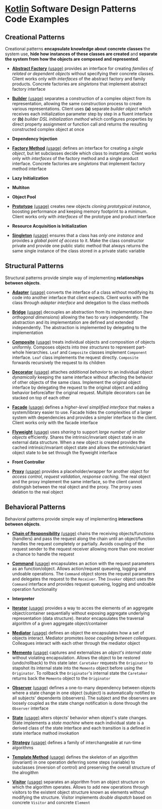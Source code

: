 # [Kotlin](https://kotlinlang.org/) Software Design Patterns Code Examples

## Creational Patterns

Creational patterns **encapsulate knowledge about concrete classes** the system use, **hide how instances of these
classes are created** and **separate the system from how the objects are composed and represented**.

- [**Abstract Factory**](src/main/kotlin/org/vld/sdp/creational/AbstractFactory.kt)
[(usage)](src/test/kotlin/org/vld/sdp/creational/AbstractFactoryTest.kt) provides an interface for creating *families of
related or dependent objects* without specifying their concrete classes. Client works only with *interfaces* of the
abstract factory and family products. Concrete factories are *singletons* that implement abstract factory interface

- [**Builder**](src/main/kotlin/org/vld/sdp/creational/Builder.kt)
[(usage)](src/test/kotlin/org/vld/sdp/creational/BuilderTest.kt) separates a construction of a complex object from its
representation, allowing the same construction process to create various representations. Client uses **(a)** separate
*builder object* which receives each initialization parameter step by step in a fluent interface or **(b)** *builder DSL
initialization method* which configures properties by direct property assignment or function call and returns the
resulting constructed complex object at once

- **Dependency Injection**

- [**Factory Method**](src/main/kotlin/org/vld/sdp/creational/FactoryMethod.kt)
[(usage)](src/test/kotlin/org/vld/sdp/creational/FactoryMethodTest.kt) defines an interface for creating a *single
object*, but let subclasses decide which class to instantiate. Client works only with *interfaces* of the factory method
and a single product interface. Concrete factories are *singletons* that implement factory method interface

- **Lazy Initialization**

- **Multiton**

- **Object Pool**

- [**Prototype**](src/main/kotlin/org/vld/sdp/creational/Prototype.kt)
[(usage)](src/test/kotlin/org/vld/sdp/creational/PrototypeTest.kt) creates new objects *cloning prototypical instance*,
boosting performance and keeping memory footprint to a minimum. Client works only with *interfaces* of the prototype and
product interface

- **Resource Acquisition is Initialization**

- [**Singleton**](src/main/kotlin/org/vld/sdp/creational/Singleton.kt)
[(usage)](src/test/kotlin/org/vld/sdp/creational/SingletonTest.kt) ensures that a class has *only one instance* and
provides a *global point of access* to it. Make the class constructor private and provide one public static method that
always returns the same single instance of the class stored in a private static variable

## Structural Patterns

Structural patterns provide simple way of implementing **relationships between objects**.

- [**Adapter**](src/main/kotlin/org/vld/sdp/structural/Adapter.kt)
[(usage)](src/test/kotlin/org/vld/sdp/structural/AdapterTest.kt) converts the interface of a class without modifying its
code into another interface that client expects. Client works with the class through *adapter interface* and delegation
to the class methods

- [**Bridge**](src/main/kotlin/org/vld/sdp/structural/Bridge.kt)
[(usage)](src/test/kotlin/org/vld/sdp/structural/BridgeTest.kt) decouples an abstraction from its implementation (*two
orthogonal dimensions*) allowing the two to vary independently. The abstraction and its implementation are defined and
extended independently. The abstraction is implemented by delegating to the implementation

- [**Composite**](src/main/kotlin/org/vld/sdp/structural/Composite.kt)
[(usage)](src/test/kotlin/org/vld/sdp/structural/CompositeTest.kt) treats individual objects and composition of objects
uniformly. Composes objects into *tree structures* to represent part-whole hierarchies. `Leaf` and `Composite` classes
implement `Component` interface. `Leaf` class implements the request directly. `Composite` forwards recursively the
request to its children

- [**Decorator**](src/main/kotlin/org/vld/sdp/structural/Decorator.kt)
[(usage)](src/test/kotlin/org/vld/sdp/structural/DecoratorTest.kt) attaches *additional behavior* to an individual
object *dynamically* keeping the same interface without affecting the behavior of other objects of the same
class. Implement the original object interface by delegating the request to the original object and adding behavior
before/after the original request. Multiple decorators can be stacked on top of each other

- [**Facade**](src/main/kotlin/org/vld/sdp/structural/Facade.kt)
[(usage)](src/test/kotlin/org/vld/sdp/structural/FacadeTest.kt) defines a *higher-level simplified interface* that makes
a system/library easier to use. Facade hides the complexities of a larger system with dependencies and provides a
simpler interface to the client. Client works only with the facade interface

- [**Flyweight**](src/main/kotlin/org/vld/sdp/structural/Flyweight.kt)
[(usage)](src/test/kotlin/org/vld/sdp/structural/FlyweightTest.kt) uses *sharing* to support *large number of similar
objects* efficiently. Shares the intrinsic/invariant object state in an external data structure. When a new object is
created provides the cached intrinsic/invariant object state and allows the extrinsic/variant object state to be set
through the flyweight interface

- **Front Controller**

- [**Proxy**](src/main/kotlin/org/vld/sdp/structural/Proxy.kt)
[(usage)](src/test/kotlin/org/vld/sdp/structural/ProxyTest.kt) provides a placeholder/wrapper for another object for
*access control*, *request validation*, *response caching*. The real object and the proxy implement the same interface,
so the client cannot distingish between the real object and the proxy. The proxy uses delation to the real object

## Behavioral Patterns

Behavioral patterns provide simple way of implementing **interactions between objects**.

- [**Chain of Responsibility**](src/main/kotlin/org/vld/sdp/behavioral/ChainOfResponsibility.kt)
[(usage)](src/test/kotlin/org/vld/sdp/behavioral/ChainOfResponsibilityTest.kt) chains the receiving objects/functions
(handlers) and pass the request along the chain until an object/function handles the request completely or
partially. Avoids coupling of the request sender to the request receiver allowing more than one receiver a chance to
handle the request

- [**Command**](src/main/kotlin/org/vld/sdp/behavioral/Command.kt)
[(usage)](src/test/kotlin/org/vld/sdp/behavioral/CommandTest.kt) encapsulates an action with the request parameters as
an function/object. Allows action/request queueing, logging and undoable operations. The `Command` object stores the
request parameters and delegates the request to the `Receiver`. The `Invoker` object uses the `Command` interface and
provides request queueing, logging and undoable operation functionality

- **Interpreter**

- [**Iterator**](src/main/kotlin/org/vld/sdp/behavioral/Iterator.kt)
[(usage)](src/test/kotlin/org/vld/sdp/behavioral/IteratorTest.kt) provides a way to acces the elements of an aggregate
object/container sequentially without exposing aggregate underlying representation (data structure). Iterator
encapsulates the traversal algorithm of a given aggregate object/container

- [**Mediator**](src/main/kotlin/org/vld/sdp/behavioral/Mediator.kt)
[(usage)](src/test/kotlin/org/vld/sdp/behavioral/MediatorTest.kt) defines an object the encapsulates how a set of
objects interact. Mediator promotes *loose coupling between colleagues*. Colleagues interact with each other through
the mediator object

- [**Memento**](src/main/kotlin/org/vld/sdp/behavioral/Memento.kt)
[(usage)](src/test/kotlin/org/vld/sdp/behavioral/MementoTest.kt) captures and externalizes an *object's internal state*
without violating encapsulation. Allows the object to be restored (undo/rollback) to this state later. `Caretaker`
requests the `Originator` to stapshot its internal state into the `Memento` object before using the `Originator`. To
rollback the `Originator`'s internal state the `Caretaker` returns back the `Memento` object to the `Originator`

- [**Observer**](src/main/kotlin/org/vld/sdp/behavioral/Observer.kt)
[(usage)](src/test/kotlin/org/vld/sdp/behavioral/ObserverTest.kt) defines a one-to-many dependency between objects where
a state change in one object (subject) is automatically notified to all subjects' dependents (observers). The subject
and the observers are loosely coupled as the state change notification is done through the `Observer` interface

- [**State**](src/main/kotlin/org/vld/sdp/behavioral/State.kt)
[(usage)](src/test/kotlin/org/vld/sdp/behavioral/StateTest.kt) alters objects' behavior when object's state
changes. State implements a *state machine* where each individual state is a derived class of the state interface and
each transition is a defined in state interface mathod invokation

- [**Strategy**](src/main/kotlin/org/vld/sdp/behavioral/Stragegy.kt)
[(usage)](src/test/kotlin/org/vld/sdp/behavioral/StragegyTest.kt) defines a family of interchangeable at run-time
algorithms

- [**Template Method**](src/main/kotlin/org/vld/sdp/behavioral/TemplateMethod.kt)
[(usage)](src/test/kotlin/org/vld/sdp/behavioral/TemplateMethodTest.kt) defines the skeleton of an algorithm (invariant)
in one operation deferring some steps (variable) to subclasses (inversion of control) and preserving the overall
structure of the alrogithm

- [**Visitor**](src/main/kotlin/org/vld/sdp/behavioral/Visitor.kt)
[(usage)](src/test/kotlin/org/vld/sdp/behavioral/VisitorTest.kt) separates an algorithm from an object structure on
which the algorithm operates. Allows to add new operations through visitors to the existent object structure known as
elements without modifying the structure. Visitor implements *double dispatch* based on concrete `Visitor` and concrete
`Element`
